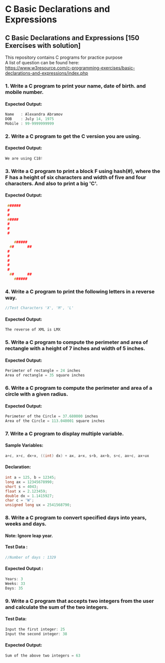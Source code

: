 # C Basic Declarations and Expressions
## C Basic Declarations and Expressions [150 Exercises with solution]
This repository contains C programs for practice purpose <br>
A list of question can be found here:<br>https://www.w3resource.com/c-programming-exercises/basic-declarations-and-expressions/index.php

### 1. Write a C program to print your name, date of birth. and mobile number.
#### Expected Output:
```c
Name   : Alexandra Abramov
DOB    : July 14, 1975
Mobile : 99-9999999999
```

### 2. Write a C program to get the C version you are using.
#### Expected Output:
```c
We are using C18!
```

### 3. Write a C program to print a block F using hash(#), where the F has a height of six characters and width of five and four characters. And also to print a big 'C'.
#### Expected Output:
```c
 ######
 #
 #
 #####
 #
 #
 #

    ######
  ##      ##
 #
 #
 #
 #
 #
  ##      ##
    ######
```

### 4. Write a C program to print the following letters in a reverse way.
```c 
//Test Characters 'X', 'M', 'L'
```
#### Expected Output:
```c
The reverse of XML is LMX
```

### 5. Write a C program to compute the perimeter and area of rectangle with a height of 7 inches and width of 5 inches.
#### Expected Output:
```c
Perimeter of rectangle = 24 inches
Area of rectangle = 35 square inches
```

### 6. Write a C program to compute the perimeter and area of a circle with a given radius.
#### Expected Output:
```c
Perimeter of the Circle = 37.680000 inches
Area of the Circle = 113.040001 square inches
```

### 7. Write a C program to display multiple variable.
#### Sample Variables:
```c
a+c, x+c, dx+x, ((int) dx) + ax, a+x, s+b, ax+b, s+c, ax+c, ax+ux
```

#### Declaration:
```c
int a = 125, b = 12345;
long ax = 12345678990;
short s = 4043;
float x = 2.123459;
double dx = 1.1415927;
char c = 'W';
unsigned long ux = 2541568790;
```

### 8. Write a C program to convert specified days into years, weeks and days.
#### Note: Ignore leap year.
#### Test Data :
```c 
//Number of days : 1329
```
#### Expected Output :
```c
Years: 3
Weeks: 33
Days: 35
```

### 9. Write a C program that accepts two integers from the user and calculate the sum of the two integers.
#### Test Data:
```c
Input the first integer: 25
Input the second integer: 38
```
#### Expected Output:
```c
Sum of the above two integers = 63
```